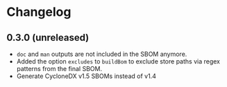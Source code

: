 # Changelog

## 0.3.0 (unreleased)

- `doc` and `man` outputs are not included in the SBOM anymore.
- Added the option `excludes` to `buildBom` to exclude store paths via regex
  patterns from the final SBOM.
- Generate CycloneDX v1.5 SBOMs instead of v1.4
